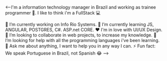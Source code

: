 <--I'm a information technology manager in Brazil and working as trainee programmer 👶. I like to think i'm a FullStack 💻

🔭 I’m currently working on Info Rio Systems.
🌱 I’m currently learning JS, ANGULAR, POSTGRES, C#. ASP.net CORE.
❤ I'm in love with UI/UX Design.
👯 I’m looking to collaborate in web projects, to increase my knowledge.
🤔 I’m looking for help with all the programming languages i've been learning.
💬 Ask me about anything, I want to help you in any way I can.
⚡ Fun fact: We speak Portuguese in Brazil, not Spanish 😂 -->
